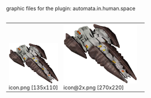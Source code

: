 graphic files for the plugin: automata.in.human.space<br>
<br>
<table>
	<tr valign="bottom">
		<td><a href="https://github.com/zuckung/endless-sky-plugins/blob/main/myplugins/automata.in.human.space/icon.png"><img src="https://raw.githubusercontent.com/zuckung/endless-sky-plugins/refs/heads/main/myplugins/automata.in.human.space/icon.png" width="135" height="110"></a><br>
		icon.png [135x110]</td>
		<td><a href="https://github.com/zuckung/endless-sky-plugins/blob/main/myplugins/automata.in.human.space/icon@2x.png"><img src="https://raw.githubusercontent.com/zuckung/endless-sky-plugins/refs/heads/main/myplugins/automata.in.human.space/icon@2x.png" width="200"></a><br>
		icon@2x.png [270x220]</td>
		<td></td>
	</tr>
</table>

